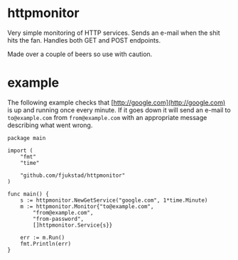 # httpmonitor
Very simple monitoring of HTTP services. Sends an e-mail when the shit hits the
fan. Handles both GET and POST endpoints. 

Made over a couple of beers so use with caution. 

# example
The following example checks that [http://google.com](http://google.com) is up
and running once every minute. If it goes down it will send an e-mail to
`to@example.com` from `from@example.com` with an appropriate message describing
what went wrong. 

```
package main

import (
	"fmt"
	"time"

	"github.com/fjukstad/httpmonitor"
)

func main() {
	s := httpmonitor.NewGetService("google.com", 1*time.Minute)
	m := httpmonitor.Monitor{"to@example.com",
		"from@example.com",
		"from-password",
		[]httpmonitor.Service{s}}

	err := m.Run()
	fmt.Println(err)
}

```
